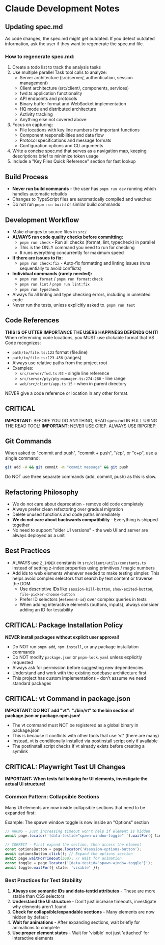 # Claude Development Notes

## Updating spec.md
As code changes, the spec.md might get outdated. If you detect outdated information, ask the user if they want to regenerate the spec.md file.

### How to regenerate spec.md:
1. Create a todo list to track the analysis tasks
2. Use multiple parallel Task tool calls to analyze:
   - Server architecture (src/server/, authentication, session management)
   - Client architecture (src/client/, components, services)
   - fwd.ts application functionality
   - API endpoints and protocols
   - Binary buffer format and WebSocket implementation
   - HQ mode and distributed architecture
   - Activity tracking
   - Anything else not covered above
3. Focus on capturing:
   - File locations with key line numbers for important functions
   - Component responsibilities and data flow
   - Protocol specifications and message formats
   - Configuration options and CLI arguments
4. Write a concise spec.md that serves as a navigation map, keeping descriptions brief to minimize token usage
5. Include a "Key Files Quick Reference" section for fast lookup

## Build Process
- **Never run build commands** - the user has `pnpm run dev` running which handles automatic rebuilds
- Changes to TypeScript files are automatically compiled and watched
- Do not run `pnpm run build` or similar build commands

## Development Workflow
- Make changes to source files in `src/`
- **ALWAYS run code quality checks before committing:**
    - `pnpm run check` - Run all checks (format, lint, typecheck) in parallel
    - This is the ONLY command you need to run for checking
    - It runs everything concurrently for maximum speed
- **If there are issues to fix:**
    - `pnpm run check:fix` - Auto-fix formatting and linting issues (runs sequentially to avoid conflicts)
- **Individual commands (rarely needed):**
    - `pnpm run format` / `pnpm run format:check`
    - `pnpm run lint` / `pnpm run lint:fix`
    - `pnpm run typecheck`
- Always fix all linting and type checking errors, including in unrelated code
- Never run the tests, unless explicitly asked to. `pnpm run test`

## Code References
**THIS IS OF UTTER IMPORTANCE THE USERS HAPPINESS DEPENDS ON IT!**
When referencing code locations, you MUST use clickable format that VS Code recognizes:
- `path/to/file.ts:123` format (file:line)
- `path/to/file.ts:123-456` (ranges)
- Always use relative paths from the project root
- Examples:
  - `src/server/fwd.ts:92` - single line reference
  - `src/server/pty/pty-manager.ts:274-280` - line range
  - `web/src/client/app.ts:15` - when in parent directory

NEVER give a code reference or location in any other format.

## CRITICAL
**IMPORTANT**: BEFORE YOU DO ANYTHING, READ spec.md IN FULL USING THE READ TOOL!
**IMPORTANT**: NEVER USE GREP. ALWAYS USE RIPGREP!

## Git Commands
When asked to "commit and push", "commit + push", "/cp", or "c+p", use a single command:
```bash
git add -A && git commit -m "commit message" && git push
```
Do NOT use three separate commands (add, commit, push) as this is slow.

## Refactoring Philosophy
- We do not care about deprecation - remove old code completely
- Always prefer clean refactoring over gradual migration
- Delete unused functions and code paths immediately
- **We do not care about backwards compatibility** - Everything is shipped together
- No need to support "older UI versions" - the web UI and server are always deployed as a unit

## Best Practices
- ALWAYS use `Z_INDEX` constants in `src/client/utils/constants.ts` instead of setting z-index properties using primitives / magic numbers
- Add ids to web elements whenever needed to make testing simpler. This helps avoid complex selectors that search by text content or traverse the DOM
  - Use descriptive IDs like `session-kill-button`, `show-exited-button`, `file-picker-choose-button`
  - Prefer ID selectors (`#element-id`) over complex queries in tests
  - When adding interactive elements (buttons, inputs), always consider adding an ID for testability

## CRITICAL: Package Installation Policy
**NEVER install packages without explicit user approval!**
- Do NOT run `pnpm add`, `npm install`, or any package installation commands
- Do NOT modify `package.json` or `pnpm-lock.yaml` unless explicitly requested
- Always ask for permission before suggesting new dependencies
- Understand and work with the existing codebase architecture first
- This project has custom implementations - don't assume we need standard packages

## CRITICAL: vt Command in package.json
**IMPORTANT: DO NOT add "vt": "./bin/vt" to the bin section of package.json or package.npm.json!**
- The vt command must NOT be registered as a global binary in package.json
- This is because it conflicts with other tools that use 'vt' (there are many)
- Instead, vt is conditionally installed via postinstall script only if available
- The postinstall script checks if vt already exists before creating a symlink

## CRITICAL: Playwright Test UI Changes
**IMPORTANT: When tests fail looking for UI elements, investigate the actual UI structure!**

### Common Pattern: Collapsible Sections
Many UI elements are now inside collapsible sections that need to be expanded first:

Example: The spawn window toggle is now inside an "Options" section
```typescript
// WRONG - Just increasing timeout won't help if element is hidden
await page.locator('[data-testid="spawn-window-toggle"]').waitFor({ timeout: 10000 });

// CORRECT - First expand the section, then access the element
const optionsButton = page.locator('#session-options-button');
await optionsButton.click(); // Expand the options section
await page.waitForTimeout(300); // Wait for animation
const toggle = page.locator('[data-testid="spawn-window-toggle"]');
await toggle.waitFor({ state: 'visible' });
```

### Best Practices for Test Stability
1. **Always use semantic IDs and data-testid attributes** - These are more stable than CSS selectors
2. **Understand the UI structure** - Don't just increase timeouts, investigate why elements aren't found
3. **Check for collapsible/expandable sections** - Many elements are now hidden by default
4. **Wait for animations** - After expanding sections, wait briefly for animations to complete
5. **Use proper element states** - Wait for 'visible' not just 'attached' for interactive elements